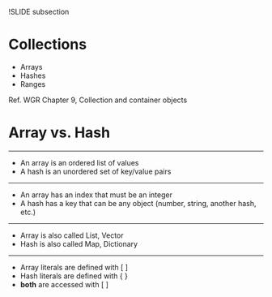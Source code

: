 !SLIDE subsection
# Collections

* Arrays
* Hashes
* Ranges

Ref. WGR Chapter 9, Collection and container objects

# Array vs. Hash

---
* An array is an ordered list of values
* A hash is an unordered set of key/value pairs

---
* An array has an index that must be an integer
* A hash has a key that can be any object (number, string, another hash, etc.)

---
* Array is also called List, Vector
* Hash is also called Map, Dictionary

---
* Array literals are defined with [ ]
* Hash literals are defined with { }
* **both** are accessed with [ ]

